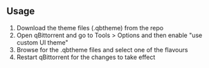 ## Usage

1. Download the theme files (.qbtheme) from the repo
2. Open qBittorrent and go to Tools > Options and then enable "use custom UI theme"
3. Browse for the .qbtheme files and select one of the flavours
4. Restart qBittorrent for the changes to take effect
